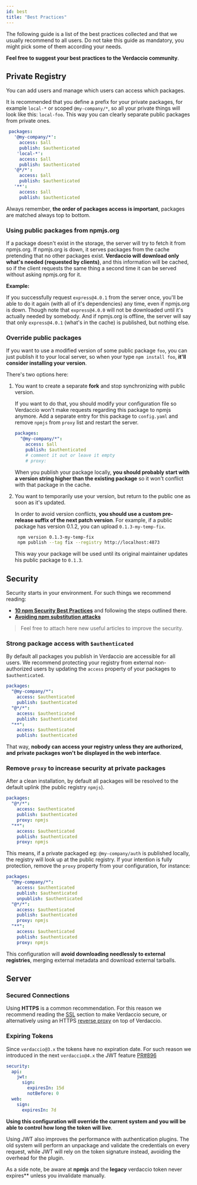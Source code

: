 ```yaml
---
id: best
title: "Best Practices"
---
```


The following guide is a list of the best practices collected and that we usually recommend to all users. Do not take this guide as
mandatory, you might pick some of them according your needs.

**Feel free to suggest your best practices to the Verdaccio community**.

## Private Registry

You can add users and manage which users can access which packages.

It is recommended that you define a prefix for your private packages, for example `local-*` or scoped `@my-company/*`, so all your private things will look like this: `local-foo`. This way you can clearly separate public packages from private ones.

```yaml
 packages:
   '@my-company/*':
     access: $all
     publish: $authenticated
    'local-*':
     access: $all
     publish: $authenticated
   '@*/*':
     access: $all
     publish: $authenticated
   '**':
     access: $all
     publish: $authenticated
```

Always remember, **the order of packages access is important**, packages are matched always top to bottom.

### Using public packages from npmjs.org

If a package doesn't exist in the storage, the server will try to fetch it from npmjs.org. If npmjs.org is down, it serves packages from the cache pretending that no other packages exist. **Verdaccio will download only what's needed (requested by clients)**, and this information will be cached, so if the client requests the same thing a second time it can be served without asking npmjs.org for it.

**Example:**

If you successfully request `express@4.0.1` from the server once, you'll be able to do it again (with all of it's dependencies) any time, even if npmjs.org is down. Though note that `express@4.0.0` will not be downloaded until it's actually needed by somebody. And if npmjs.org is offline, the server will say that only `express@4.0.1` (what's in the cache) is published, but nothing else.

### Override public packages

If you want to use a modified version of some public package `foo`, you can just publish it to your local server, so when your type `npm install foo`, **it'll consider installing your version**.

There's two options here:

1. You want to create a separate **fork** and stop synchronizing with public version.

   If you want to do that, you should modify your configuration file so Verdaccio won't make requests regarding this package to npmjs anymore. Add a separate entry for this package to `config.yaml` and remove `npmjs` from `proxy` list and restart the server.

   ```yaml
   packages:
     "@my-company/*":
       access: $all
       publish: $authenticated
       # comment it out or leave it empty
       # proxy:
   ```

   When you publish your package locally, **you should probably start with a version string higher than the existing package** so it won't conflict with that package in the cache.

2. You want to temporarily use your version, but return to the public one as soon as it's updated.

   In order to avoid version conflicts, **you should use a custom pre-release suffix of the next patch version**. For example, if a public package has version 0.1.2, you can upload `0.1.3-my-temp-fix`.

   ```bash
    npm version 0.1.3-my-temp-fix
    npm publish --tag fix --registry http://localhost:4873
   ```

   This way your package will be used until its original maintainer updates his public package to `0.1.3`.

## Security

Security starts in your environment. For such things we recommend reading:

- **[10 npm Security Best Practices](https://snyk.io/blog/ten-npm-security-best-practices/)** and following the steps outlined there.
- **[Avoiding npm substitution attacks](https://github.blog/2021-02-12-avoiding-npm-substitution-attacks/)**

> Feel free to attach here new useful articles to improve the security.

### Strong package access with `$authenticated`

By default all packages you publish in Verdaccio are accessible for all users. We recommend protecting your registry from external non-authorized users by updating the `access` property of your packages to `$authenticated`.

```yaml
packages:
  "@my-company/*":
    access: $authenticated
    publish: $authenticated
  "@*/*":
    access: $authenticated
    publish: $authenticated
  "**":
    access: $authenticated
    publish: $authenticated
```

That way, **nobody can access your registry unless they are authorized, and private packages won't be displayed in the web interface**.

### Remove `proxy` to increase security at private packages

After a clean installation, by default all packages will be resolved to the default uplink (the public registry `npmjs`).

```yaml
packages:
  "@*/*":
    access: $authenticated
    publish: $authenticated
    proxy: npmjs
  "**":
    access: $authenticated
    publish: $authenticated
    proxy: npmjs
```

This means, if a private packaged eg: `@my-company/auth` is published locally, the registry will look up at the public registry. If your intention is fully protection, remove the `proxy` property from your configuration, for instance:

```yaml
packages:
  "@my-company/*":
    access: $authenticated
    publish: $authenticated
    unpublish: $authenticated
  "@*/*":
    access: $authenticated
    publish: $authenticated
    proxy: npmjs
  "**":
    access: $authenticated
    publish: $authenticated
    proxy: npmjs
```

This configuration will **avoid downloading needlessly to external registries**, merging external metadata and download external tarballs.

## Server

### Secured Connections

Using **HTTPS** is a common recommendation. For this reason we recommend reading the [SSL](ssl.md) section to make Verdaccio secure, or alternatively using an HTTPS [reverse proxy](reverse-proxy.md) on top of Verdaccio.

### Expiring Tokens

Since `verdaccio@3.x` the tokens have no expiration date. For such reason we introduced in the next `verdaccio@4.x` the JWT feature [PR#896](https://github.com/verdaccio/verdaccio/pull/896)

```yaml
security:
  api:
    jwt:
      sign:
        expiresIn: 15d
        notBefore: 0
  web:
    sign:
      expiresIn: 7d
```

**Using this configuration will override the current system and you will be able to control how long the token will live**.

Using JWT also improves the performance with authentication plugins. The old system will perform an unpackage and validate the credentials on every request, while JWT will rely on the token signature instead, avoiding the overhead for the plugin.

As a side note, be aware at **npmjs** and the **legacy** verdaccio token never expires\*\* unless you invalidate manually.
